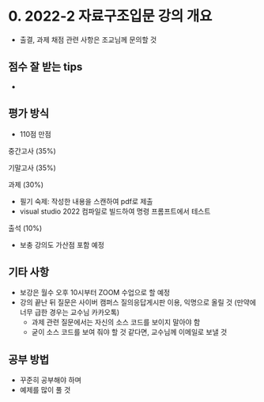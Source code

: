 # 0. 2022-2 자료구조입문 강의 개요

- 출결, 과제 채점 관련 사항은 조교님께 문의할 것

## 점수 잘 받는 tips
- 

## 평가 방식
- 110점 만점

중간고사 (35%)

기말고사 (35%)

과제 (30%)
- 필기 숙제: 작성한 내용을 스캔하여 pdf로 제출
- visual studio 2022 컴파일로 빌드하여 명령 프롬프트에서 테스트

출석 (10%)
- 보충 강의도 가산점 포함 예정

## 기타 사항
- 보강은 월수 오후 10시부터 ZOOM 수업으로 할 예정
- 강의 끝난 뒤 질문은 사이버 캠퍼스 질의응답게시판 이용, 익명으로 올릴 것 (만약에 너무 급한 경우는 교수님 카카오톡)
    - 과제 관련 질문에서는 자신의 소스 코드를 보이지 말아야 함
    - 굳이 소스 코드를 보여 줘야 할 것 같다면, 교수님께 이메일로 보낼 것

## 공부 방법
- 꾸준히 공부해야 하며
- 예제를 많이 풀 것

## 